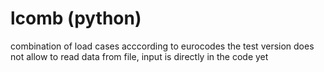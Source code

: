 # lcomb (python)
combination of load cases acccording to eurocodes
the test version does not allow to read data from file, input is directly in the code yet
